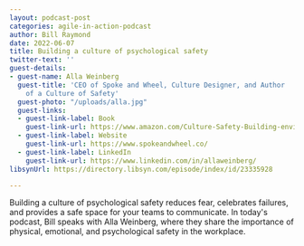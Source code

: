 ```yaml
---
layout: podcast-post
categories: agile-in-action-podcast
author: Bill Raymond
date: 2022-06-07
title: Building a culture of psychological safety
twitter-text: ''
guest-details:
- guest-name: Alla Weinberg
  guest-title: 'CEO of Spoke and Wheel, Culture Designer, and Author
    of a Culture of Safety'
  guest-photo: "/uploads/alla.jpg"
  guest-links:
  - guest-link-label: Book
    guest-link-url: https://www.amazon.com/Culture-Safety-Building-environment-collaborate/dp/B09QFHTSQ4/ref=sr_1_1?crid=1C3ED6RTDH5B0&keywords=a+culture+of+safety+alla+weinberg&qid=1654493926&sprefix=a+cultuire+of+safety+alla+weinber%2Caps%2C140&sr=8-1
  - guest-link-label: Website
    guest-link-url: https://www.spokeandwheel.co/
  - guest-link-label: LinkedIn
    guest-link-url: https://www.linkedin.com/in/allaweinberg/
libsynUrl: https://directory.libsyn.com/episode/index/id/23335928

---
```

Building a culture of psychological safety reduces fear, celebrates failures, and provides a safe space for your teams to communicate. In today's podcast, Bill speaks with Alla Weinberg, where they share the importance of physical, emotional, and psychological safety in the workplace.